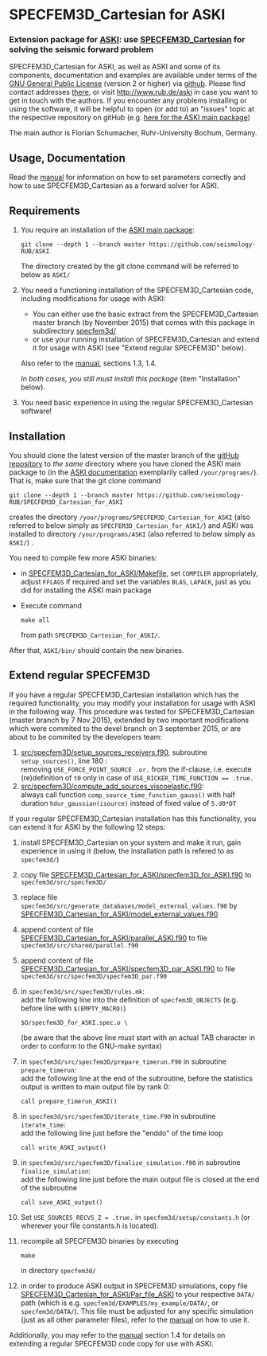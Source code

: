 # SPECFEM3D_Cartesian for ASKI

### Extension package for [ASKI](https://github.com/seismology-RUB/ASKI): use [SPECFEM3D_Cartesian](https://github.com/geodynamics/specfem3d) for solving the seismic forward problem

SPECFEM3D_Cartesian for ASKI, as well as ASKI and some of its components, 
documentation and examples are available under terms of the 
[GNU General Public License](https://github.com/seismology-RUB/ASKI/blob/master/LICENSE)
(version 2 or higher) via [github](https://github.com/seismology-RUB). 
Please find contact addresses [there](https://github.com/seismology-RUB), or visit 
http://www.rub.de/aski in case you want to get in touch with the authors. If you 
encounter any problems installing or using the software, it will be helpful to 
open (or add to) an "issues" topic at the respective repository on gitHub (e.g.
[here for the ASKI main package](https://github.com/seismology-RUB/ASKI/issues))

The main author is Florian Schumacher, Ruhr-University Bochum, Germany. 


## Usage, Documentation

Read the [manual](doc/SPECFEM3D_Cartesian_for_ASKI_manual.pdf) for information on 
how to set parameters correctly and how to use SPECFEM3D_Cartesian as a forward 
solver for ASKI. 


## Requirements

1. You require an installation of the [ASKI main package](https://github.com/seismology-RUB/ASKI):
   ```
   git clone --depth 1 --branch master https://github.com/seismology-RUB/ASKI
   ```
   
   The directory created by the git clone command will be referred to below as `ASKI/`
2. You need a functioning installation of the SPECFEM3D_Cartesian code, including 
   modifications for usage with ASKI:
   * You can either use the basic extract from the SPECFEM3D_Cartesian master branch
     (by November 2015) that comes with this package in subdirectory [specfem3d/](specfem3d/)
   * or use your running installation of SPECFEM3D_Cartesian and extend it for usage
     with ASKI (see "Extend regular SPECFEM3D" below).
     
   Also refer to the [manual](doc/SPECFEM3D_Cartesian_for_ASKI_manual.pdf), sections 1.3, 1.4.
   
   *In both cases, you still must install this package* (item "Installation" below).
       
3. You need basic experience in using the regular SPECFEM3D_Cartesian software!


## Installation

You should clone the latest version of the master branch of the 
[gitHub repository](https://github.com/seismology-RUB/SPECFEM3D_Cartesian_for_ASKI) 
to *the same* directory where you have cloned the ASKI main package to (in the 
[ASKI documentation](https://github.com/seismology-RUB/ASKI/blob/master/doc/ASKI_manual.pdf)
exemplarily called `/your/programs/`). That is, make sure that the git clone command
```
git clone --depth 1 --branch master https://github.com/seismology-RUB/SPECFEM3D_Cartesian_for_ASKI
```

creates the directory `/your/programs/SPECFEM3D_Cartesian_for_ASKI` (also referred to 
below simply as `SPECFEM3D_Cartesian_for_ASKI/`) and ASKI was installed to directory
`/your/programs/ASKI` (also referred to below simply as `ASKI/`) .

You need to compile few more ASKI binaries:
* in [SPECFEM3D_Cartesian_for_ASKI/Makefile](Makefile), set `COMPILER` appropriately, 
  adjust `FFLAGS` if required and set the variables `BLAS`, `LAPACK`, just as you did 
  for installing the ASKI main package
* Execute command
  ```
  make all
  ```
  
  from path `SPECFEM3D_Cartesian_for_ASKI/`.
  
After that, `ASKI/bin/` should contain the new binaries.


## Extend regular SPECFEM3D

If you have a regular SPECFEM3D_Cartesian installation which has the required 
functionality, you may modify your installation for usage with ASKI in the following way.
This procedure was tested for SPECFEM3D_Cartesian (master branch by 7 Nov 2015), extended by 
two important modifications which were commited to the devel branch on 3 september 2015, 
or are about to be commited by the developers team:

1. [src/specfem3D/setup_sources_receivers.f90](specfem3d/src/specfem3D/setup_sources_receivers.f90), 
   subroutine `setup_sources()`, line 180 :<br>
   removing `USE_FORCE_POINT_SOURCE .or.` from the if-clause, i.e. execute
   (re)definition of `t0` only in case of `USE_RICKER_TIME_FUNCTION == .true.`
2. [src/specfem3D/compute_add_sources_viscoelastic.f90](specfem3d/src/specfem3D/compute_add_sources_viscoelastic.f90):<br>
   always call function `comp_source_time_function_gauss()` with half duration `hdur_gaussian(isource)`
   instead of fixed value of `5.d0*DT`
   
If your regular SPECFEM3D_Cartesian installation has this functionality, you can 
extend it for ASKI by the following 12 steps:

1. install SPECFEM3D_Cartesian on your system and make it run, gain 
   experience in using it (below, the installation path is refered to as 
   `specfem3d/`)
2. copy file [SPECFEM3D_Cartesian_for_ASKI/specfem3D_for_ASKI.f90](specfem3D_for_ASKI.f90) to 
   `specfem3d/src/specfem3D/`
3. replace file `specfem3d/src/generate_databases/model_external_values.f90` by 
   [SPECFEM3D_Cartesian_for_ASKI/model_external_values.f90](model_external_values.f90)
4. append content of file [SPECFEM3D_Cartesian_for_ASKI/parallel_ASKI.f90](parallel_ASKI.f90) 
   to file `specfem3d/src/shared/parallel.f90`
5. append content of file [SPECFEM3D_Cartesian_for_ASKI/specfem3D_par_ASKI.f90](specfem3D_par_ASKI.f90)
   to file `specfem3d/src/specfem3D/specfem3D_par.f90`
6. in `specfem3d/src/specfem3D/rules.mk`:<br>
   add the following line into the definition of `specfem3D_OBJECTS` (e.g. before line with `$(EMPTY_MACRO)`)
   ```
   $O/specfem3D_for_ASKI.spec.o \
   ```
   
   (be aware that the above line *must* start with an actual TAB character in order to conform to the GNU-make syntax)
7. in `specfem3d/src/specfem3D/prepare_timerun.F90` in subroutine `prepare_timerun`:<br>
   add the following line at the end of the subroutine, before the statistics output is written to main output file by rank 0:
   ```
   call prepare_timerun_ASKI()
   ```
   
8. in `specfem3d/src/specfem3D/iterate_time.F90` in subroutine `iterate_time`: <br>
   add the following line just before the "enddo" of the time loop
   ```
   call write_ASKI_output()
   ```
   
9. in `specfem3d/src/specfem3D/finalize_simulation.f90` in subroutine `finalize_simulation`: <br>
   add the following line just before the main output file is closed at the end of the subroutine
   ```
   call save_ASKI_output()
   ```
   
10. Set `USE_SOURCES_RECVS_Z = .true.` in `specfem3d/setup/constants.h` (or wherever 
    your file constants.h is located).
11. recompile all SPECFEM3D binaries by executing
    ```
    make
    ```
    
    in directory `specfem3d/`
12. in order to produce ASKI output in SPECFEM3D simulations, copy file 
    [SPECFEM3D_Cartesian_for_ASKI/Par_file_ASKI](Par_file_ASKI) to your respective `DATA/` path
    (which is e.g. `specfem3d/EXAMPLES/my_example/DATA/`, or `specfem3d/DATA/`). This 
    file must be adjusted for any specific simulation (just as all other parameter files), 
    refer to the [manual](doc/SPECFEM3D_Cartesian_for_ASKI_manual.pdf) on how to use it.

Additionally, you may refer to the [manual](doc/SPECFEM3D_Cartesian_for_ASKI_manual.pdf)
section 1.4 for details on extending a regular SPECFEM3D code copy for use with ASKI.


